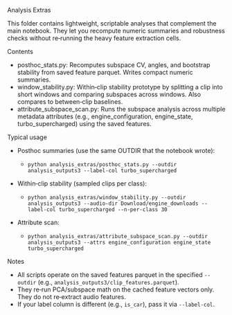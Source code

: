 Analysis Extras

This folder contains lightweight, scriptable analyses that complement the main notebook. They let you recompute numeric summaries and robustness checks without re‑running the heavy feature extraction cells.

Contents
- posthoc_stats.py: Recomputes subspace CV, angles, and bootstrap stability from saved feature parquet. Writes compact numeric summaries.
- window_stability.py: Within‑clip stability prototype by splitting a clip into short windows and comparing subspaces across windows. Also compares to between‑clip baselines.
- attribute_subspace_scan.py: Runs the subspace analysis across multiple metadata attributes (e.g., engine_configuration, engine_state, turbo_supercharged) using the saved features.

Typical usage
- Posthoc summaries (use the same OUTDIR that the notebook wrote):
  - `python analysis_extras/posthoc_stats.py --outdir analysis_outputs3 --label-col turbo_supercharged`

- Within‑clip stability (sampled clips per class):
  - `python analysis_extras/window_stability.py --outdir analysis_outputs3 --audio-dir Download/engine_downloads --label-col turbo_supercharged --n-per-class 30`

- Attribute scan:
  - `python analysis_extras/attribute_subspace_scan.py --outdir analysis_outputs3 --attrs engine_configuration engine_state turbo_supercharged`

Notes
- All scripts operate on the saved features parquet in the specified `--outdir` (e.g., `analysis_outputs3/clip_features.parquet`).
- They re‑run PCA/subspace math on the cached feature vectors only. They do not re‑extract audio features.
- If your label column is different (e.g., `is_car`), pass it via `--label-col`.
